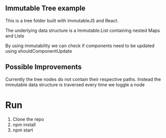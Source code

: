 ## Immutable Tree example

This is a tree folder built with ImmutableJS and React.

The underlying data structure is a Immutable.List containing nested Maps and Lists

By using immutability we can check if components need to be updated using shouldComponentUpdate

## Possible Improvements

Currently the tree nodes do not contain their respective paths. Instead the immutable data structure is traversed every time we toggle a node

# Run
1. Clone the repo
2. npm install
3. npm start
